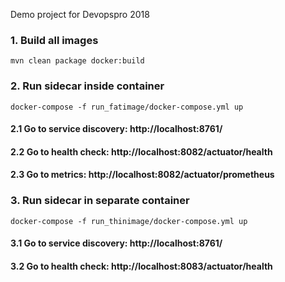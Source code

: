 Demo project for Devopspro 2018

### 1. Build all images
```
mvn clean package docker:build
```

### 2. Run sidecar inside container
```
docker-compose -f run_fatimage/docker-compose.yml up
```

#### 2.1 Go to service discovery: http://localhost:8761/
#### 2.2 Go to health check: http://localhost:8082/actuator/health
#### 2.3 Go to metrics: http://localhost:8082/actuator/prometheus

### 3. Run sidecar in separate container
```
docker-compose -f run_thinimage/docker-compose.yml up
```

#### 3.1 Go to service discovery: http://localhost:8761/
#### 3.2 Go to health check: http://localhost:8083/actuator/health
